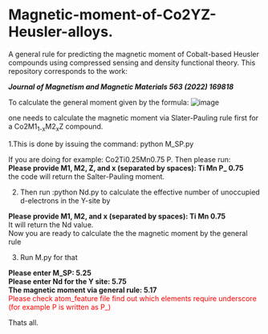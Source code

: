 # Magnetic-moment-of-Co2YZ-Heusler-alloys.
A general rule for predicting the magnetic moment of Cobalt-based Heusler compounds using compressed sensing and density functional theory.
This repository corresponds to the work:  

***Journal of Magnetism and Magnetic Materials 563 (2022) 169818***  

To calculate the general moment given by the formula:
![image](https://user-images.githubusercontent.com/27854932/232724701-ac4d3f50-8299-4521-9ce8-77d759c863ff.png)

one needs to calculate the magnetic moment via Slater-Pauling rule first for a Co2M1<sub>1-x</sub>M2<sub>x</sub>Z compound.    

1.This is done by issuing the command: python M_SP.py  

If you are doing for example: Co2Ti0.25Mn0.75 P. Then please run:  
**Please provide M1, M2, Z, and x (separated by spaces): Ti Mn P_ 0.75**  
the code will return the Salter-Pauling moment.  

2. Then run :python Nd.py to calculate the effective number of unoccupied d-electrons in the Y-site by  

**Please provide M1, M2, and x (separated by spaces): Ti Mn 0.75**  
It will return the Nd value.  
Now you are ready to calculate the the magnetic moment by the general rule  

3. Run M.py for that  

**Please enter M_SP: 5.25  
Please enter Nd for the Y site: 5.75  
The magnetic moment via general rule: 5.17**   
<span style="color:red;">Please check atom_feature file find out which elements require underscore (for example P is written as P_)</span>  

Thats all.
